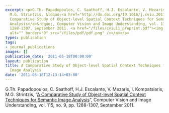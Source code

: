 ```yaml
---
excerpt: <p>G.Th. Papadopoulos, C. Saathoff, H.J. Escalante, V. Mezaris, I. Kompatsiaris,
  M.G. Strintzis, &ldquo;<a href="http://dx.doi.org/10.1016/j.cviu.2011.05.005" target="_blank">A
  Comparative Study of Object-level Spatial Context Techniques for Semantic Image
  Analysis</a>&rdquo;, Computer Vision and Image Understanding, vol. 115, no. 9, pp.
  1288-1307, September 2011. <a href="/files/cviu11_preprint.pdf"><img align="top"
  alt="" border="0" src="/files/pdf/pdf.png" /></a></p>
types: publication
tags:
- journal_publications
images: []
publication_date: '2011-05-18T00:00:00'
layout: publication
title: A Comparative Study of Object-level Spatial Context Techniques for Semantic
  Image Analysis
date: '2011-05-18T12:13:14+03:00'
---
```

<p>G.Th. Papadopoulos, C. Saathoff, H.J. Escalante, V. Mezaris, I. Kompatsiaris, M.G. Strintzis, &ldquo;<a href="http://dx.doi.org/10.1016/j.cviu.2011.05.005" target="_blank">A Comparative Study of Object-level Spatial Context Techniques for Semantic Image Analysis</a>&rdquo;, Computer Vision and Image Understanding, vol. 115, no. 9, pp. 1288-1307, September 2011. <a href="/files/cviu11_preprint.pdf"><img align="top" alt="" border="0" src="/files/pdf/pdf.png" /></a></p>
